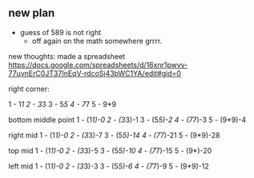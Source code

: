 
## new plan

- guess of 589 is not right
    - off again on the math somewhere grrrr.

new thoughts: made a spreadsheet
https://docs.google.com/spreadsheets/d/16xnr1pwvv-77uvnErC0JT37InEqV-rdcoSj43bWC1YA/edit#gid=0

 right corner:

1 - 1*1
2 - 3*3
3 - 5*5
4 - 7*7
5 - 9*9

bottom middle point
1 - (1*1)-0
2 - (3*3)-1
3 - (5*5)-2
4 - (7*7)-3
5 - (9*9)-4

right mid
1 - (1*1)-0
2 - (3*3)-7
3 - (5*5)-14
4 - (7*7)-21
5 - (9*9)-28

top mid
1 - (1*1)-0
2 - (3*3)-5
3 - (5*5)-10
4 - (7*7)-15
5 - (9*)-20

left mid
1 - (1*1)-0
2 - (3*3)-3
3 - (5*5)-6
4 - (7*7)-9
5 - (9*9)-12
